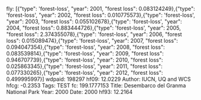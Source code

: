 fly: [{"type": 'forest-loss', "year": 2001, "forest loss": 0.083124249},{"type": 'forest-loss', "year": 2002, "forest loss": 0.010775573},{"type": 'forest-loss', "year": 2003, "forest loss": 0.055102678},{"type": 'forest-loss', "year": 2004, "forest loss": 0.883444726},{"type": 'forest-loss', "year": 2005, "forest loss": 2.374355078},{"type": 'forest-loss', "year": 2006, "forest loss": 0.015089474},{"type": 'forest-loss', "year": 2007, "forest loss": 0.094047354},{"type": 'forest-loss', "year": 2008, "forest loss": 0.083539814},{"type": 'forest-loss', "year": 2009, "forest loss": 0.946707739},{"type": 'forest-loss', "year": 2010, "forest loss": 0.025863345},{"type": 'forest-loss', "year": 2011, "forest loss": 0.077330265},{"type": 'forest-loss', "year": 2012, "forest loss": 0.499995997}]
wdpaid: 198297
hf09: 12.0229
Author: IUCN, UQ and WCS
hfcg: -0.2353
Tags: TEST
fc: 199.1777153
Title: Desembarco del Granma National Park
Year: 2000
Date: 2000
hf93: 12.2164

